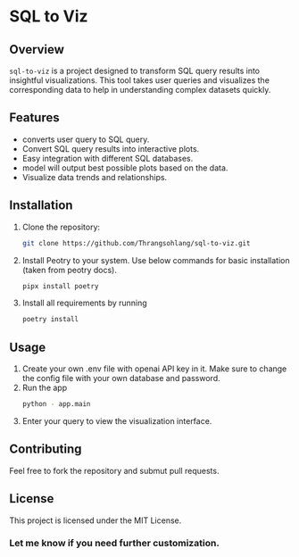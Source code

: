 # SQL to Viz

## Overview

`sql-to-viz` is a project designed to transform SQL query results into insightful visualizations. This tool takes user queries and visualizes the corresponding data to help in understanding complex datasets quickly.

## Features

- converts user query to SQL query.
- Convert SQL query results into interactive plots.
- Easy integration with different SQL databases.
- model will output best possible plots based on the data.
- Visualize data trends and relationships.

## Installation

1. Clone the repository:
   ```bash
   git clone https://github.com/Thrangsohlang/sql-to-viz.git
   ```
2. Install Peotry to your system. Use below commands for basic installation (taken from peotry docs).
   ```bash
   pipx install poetry
   ```
3. Install all requirements by running
   ```bash
   poetry install
   ```
## Usage
1. Create your own .env file with openai API key in it. Make sure to change the config file with your own database and password.
2. Run the app
   ```bash
   python - app.main
   ```
3. Enter your query to view the  visualization interface.

## Contributing
Feel free to fork the repository and submut pull requests.

## License
This project is licensed under the MIT License.

### Let me know if you need further customization.
   
